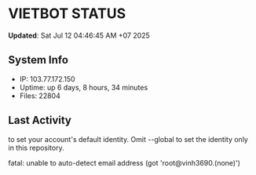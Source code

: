 # VIETBOT STATUS
**Updated**: Sat Jul 12 04:46:45 AM +07 2025

## System Info
- IP: 103.77.172.150
- Uptime: up 6 days, 8 hours, 34 minutes
- Files: 22804

## Last Activity

to set your account's default identity.
Omit --global to set the identity only in this repository.

fatal: unable to auto-detect email address (got 'root@vinh3690.(none)')
